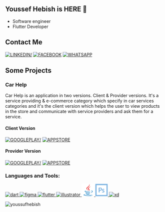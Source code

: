 ## Youssef Hebish is HERE 👑

- Software engineer
- Flutter Developer

## Contact Me
<p align="left">
<a href="https://linkedin.com/in/yousseufhebish/" target="blank"><img align="center" src="http://img.shields.io/badge/linkedin-1863a9?logo=linkedin&style=for-the-badge&logoColor=white" alt="LINKEDIN/" /></a>
<a href="https://fb.com/youssufhebish" target="blank"><img align="center" src="https://img.shields.io/badge/facebook-3c5b9b?logo=facebook&style=for-the-badge&logoColor=white" alt="FACEBOOK" /></a>
<a href="https://wa.me/+201287719426" target="blank"><img align="center" src="https://img.shields.io/badge/whatsapp-30b945?logo=whatsapp&style=for-the-badge&logoColor=white" alt="WHATSAPP" /></a>
</p>

## Some Projects

### Car Help

Car Help is an application in two versions. Client & Provider versions.
It's a service providing & e-commerce category which specify in car services categories and it's the client version which helps the user to view products in the store and communicate with service providers and ask them for a service.

#### Client Version
<p align="left">
<a href="https://play.google.com/store/apps/details?id=com.carhelp.user" target="blank"><img align="center" src="https://img.shields.io/badge/on%20google%20play-35ab56?logo=googleplay&style=for-the-badge&labelColor=35ab56" alt="GOOGLEPLAY/" /></a>
<a href="https://apps.apple.com/us/app/car-help-user/id1612074805" target="blank"><img align="center" src="https://img.shields.io/badge/on%20app%20store-1ba1f6?logo=appstore&style=for-the-badge&labelColor=1ba1f6&logoColor=white" alt="APPSTORE" /></a>
</p>

#### Provider Version
<p align="left">
<a href="https://play.google.com/store/apps/details?id=com.provider.carhelp" target="blank"><img align="center" src="https://img.shields.io/badge/on%20google%20play-35ab56?logo=googleplay&style=for-the-badge&labelColor=35ab56" alt="GOOGLEPLAY/" /></a>
<a href="https://apps.apple.com/us/app/car-help-provider/id1613045513" target="blank"><img align="center" src="https://img.shields.io/badge/on%20app%20store-1ba1f6?logo=appstore&style=for-the-badge&labelColor=1ba1f6&logoColor=white" alt="APPSTORE" /></a>
</p>

<h3 align="left">Languages and Tools:</h3>
<p align="left"> <a href="https://dart.dev" target="_blank" rel="noreferrer"> <img src="https://www.vectorlogo.zone/logos/dartlang/dartlang-icon.svg" alt="dart" width="40" height="40"/> </a> <a href="https://www.figma.com/" target="_blank" rel="noreferrer"> <img src="https://www.vectorlogo.zone/logos/figma/figma-icon.svg" alt="figma" width="40" height="40"/> </a> <a href="https://flutter.dev" target="_blank" rel="noreferrer"> <img src="https://www.vectorlogo.zone/logos/flutterio/flutterio-icon.svg" alt="flutter" width="40" height="40"/> </a> <a href="https://www.adobe.com/in/products/illustrator.html" target="_blank" rel="noreferrer"> <img src="https://www.vectorlogo.zone/logos/adobe_illustrator/adobe_illustrator-icon.svg" alt="illustrator" width="40" height="40"/> </a> <a href="https://www.java.com" target="_blank" rel="noreferrer"> <img src="https://raw.githubusercontent.com/devicons/devicon/master/icons/java/java-original.svg" alt="java" width="40" height="40"/> </a> <a href="https://www.photoshop.com/en" target="_blank" rel="noreferrer"> <img src="https://raw.githubusercontent.com/devicons/devicon/master/icons/photoshop/photoshop-line.svg" alt="photoshop" width="40" height="40"/> </a> <a href="https://www.adobe.com/products/xd.html" target="_blank" rel="noreferrer"> <img src="https://cdn.worldvectorlogo.com/logos/adobe-xd.svg" alt="xd" width="40" height="40"/> </a> </p>

<p><img align="left" src="https://github-readme-stats.vercel.app/api/top-langs?username=youssufhebish&show_icons=true&locale=en&layout=compact" alt="youssufhebish" /></p>
